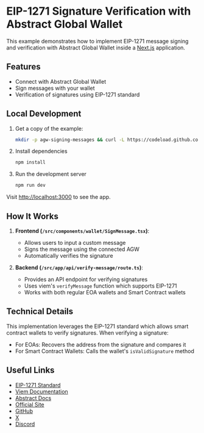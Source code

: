 # EIP-1271 Signature Verification with Abstract Global Wallet

This example demonstrates how to implement EIP-1271 message signing and verification with Abstract Global Wallet inside a [Next.js](https://nextjs.org/) application.

## Features

- Connect with Abstract Global Wallet
- Sign messages with your wallet
- Verification of signatures using EIP-1271 standard

## Local Development

1. Get a copy of the example:

   ```bash
   mkdir -p agw-signing-messages && curl -L https://codeload.github.com/Abstract-Foundation/examples/tar.gz/main | tar -xz --strip=2 -C agw-signing-messages examples-main/agw-signing-messages && cd agw-signing-messages
   ```

2. Install dependencies

   ```bash
   npm install
   ```

3. Run the development server

   ```bash
   npm run dev
   ```

Visit [http://localhost:3000](http://localhost:3000) to see the app.

## How It Works

1. **Frontend (`/src/components/wallet/SignMessage.tsx`)**:

   - Allows users to input a custom message
   - Signs the message using the connected AGW
   - Automatically verifies the signature

2. **Backend (`/src/app/api/verify-message/route.ts`)**:
   - Provides an API endpoint for verifying signatures
   - Uses viem's `verifyMessage` function which supports EIP-1271
   - Works with both regular EOA wallets and Smart Contract wallets

## Technical Details

This implementation leverages the EIP-1271 standard which allows smart contract wallets to verify signatures. When verifying a signature:

- For EOAs: Recovers the address from the signature and compares it
- For Smart Contract Wallets: Calls the wallet's `isValidSignature` method

## Useful Links

- [EIP-1271 Standard](https://eips.ethereum.org/EIPS/eip-1271)
- [Viem Documentation](https://viem.sh/docs/actions/public/verifyMessage.html)
- [Abstract Docs](https://docs.abs.xyz/)
- [Official Site](https://abs.xyz/)
- [GitHub](https://github.com/Abstract-Foundation)
- [X](https://x.com/AbstractChain)
- [Discord](https://discord.com/invite/abstractchain)
